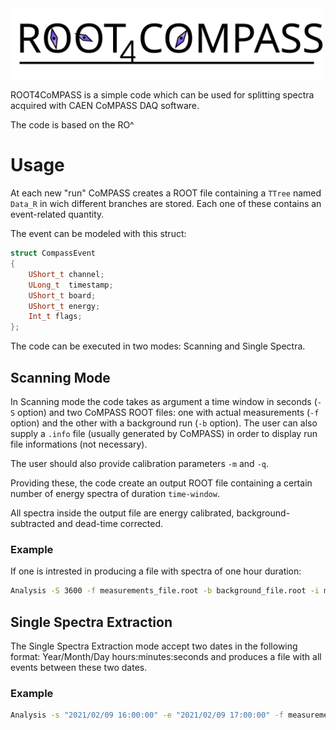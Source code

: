 <img width="500" src="docs/logo.svg">

ROOT4CoMPASS is a simple code which can be used for splitting spectra acquired with CAEN CoMPASS DAQ software.

The code is based on the RO^

# Usage

At each new "run" CoMPASS creates a ROOT file containing a `TTree` named `Data_R` in wich different branches are stored. Each one of these contains an event-related quantity.

The event can be modeled with this struct:

````c++
struct CompassEvent
{
	UShort_t channel;
	ULong_t  timestamp;
	UShort_t board;
	UShort_t energy;
	Int_t flags;
};
````

The code can be executed in two modes: Scanning and Single Spectra.

## Scanning Mode

In Scanning mode the code takes as argument a time window in seconds (`-S` option) and two CoMPASS ROOT files: one with actual measurements (`-f` option) and the other with a background run (`-b` option).
The user can also supply a `.info` file (usually generated by CoMPASS) in order to display run file informations (not necessary).

The user should also provide calibration parameters `-m` and `-q`.

Providing these, the code create an output ROOT file containing a certain number of energy spectra of duration `time-window`.

All spectra inside the output file are energy calibrated, background-subtracted and dead-time corrected.

### Example

If one is intrested in producing a file with spectra of one hour duration:

````bash
Analysis -S 3600 -f measurements_file.root -b background_file.root -i measurements_file.info -m <p1> -q <p0>
````

## Single Spectra Extraction

The Single Spectra Extraction mode accept two dates in the following format: Year/Month/Day hours:minutes:seconds
and produces a file with all events between these two dates.


### Example

````bash
Analysis -s "2021/02/09 16:00:00" -e "2021/02/09 17:00:00" -f measurements_file.root -b background_file.root -i measurements_file.info
````
